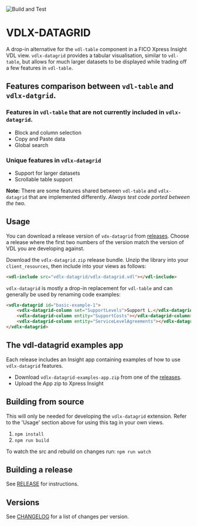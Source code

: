 ![Build and Test](https://github.com/fico-xpress/vdlx-datagrid/workflows/Build%20and%20Test/badge.svg?branch=master)

# VDLX-DATAGRID

A drop-in alternative for the `vdl-table` component in a FICO Xpress Insight VDL view.
`vdlx-datagrid` provides a tabular visualisation, similar to `vdl-table`, but allows for much larger datasets to be displayed while trading off a few features in `vdl-table`. 

## Features comparison between `vdl-table` and `vdlx-datgrid`.

### Features in `vdl-table` that are not currently included in `vdlx-datagrid`.

* Block and column selection
* Copy and Paste data
* Global search

### Unique features in `vdlx-datagrid`

* Support for larger datasets
* Scrollable table support

__Note:__ There are some features shared between `vdl-table` and `vdlx-datagrid` that are implemented differently. _Always test code ported between the two._ 

## Usage

You can download a release version of `vdx-datagrid` from [releases](https://github.com/fico-xpress/vdlx-datagrid/releases).
Choose a release where the first two numbers of the version match the version of VDL you are developing against.

Download the `vdlx-datagrid.zip` release bundle. Unzip the library into your `client_resources`, then include into your views as follows:

```html
<vdl-include src="vdlx-datagrid/vdlx-datagrid.vdl"></vdl-include>
```

`vdlx-datagrid` is mostly a drop-in replacement for `vdl-table` and can generally be used by renaming code examples:

```html
<vdlx-datagrid id="basic-example-1">
    <vdlx-datagrid-column set="SupportLevels">Support L.</vdlx-datagrid-column>
    <vdlx-datagrid-column entity="SupportCosts"></vdlx-datagrid-column>
    <vdlx-datagrid-column entity="ServiceLevelAgreements"></vdlx-datagrid-column>
</vdlx-datagrid>
``` 

## The vdl-datagrid examples app

Each release includes an Insight app containing examples of how to use `vdlx-datagrid` features.

- Download `vdlx-datagrid-examples-app.zip` from one of the [releases](https://github.com/fico-xpress/vdlx-datagrid/releases).
- Upload the App zip to Xpress Insight

## Building from source

This will only be needed for developing the `vdlx-datagrid` extension. Refer to the 'Usage' section above for using this tag in your own views. 

1. `npm install`
1. `npm run build`

To watch the src and rebuild on changes run: `npm run watch`

## Building a release

See [RELEASE](./RELEASE.md) for instructions.

## Versions

See [CHANGELOG](./CHANGELOG.md) for a list of changes per version.
